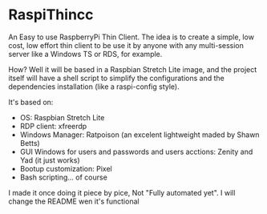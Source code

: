 # RaspiThincc

An Easy to use RaspberryPi Thin Client.
The idea is to create a simple, low cost, low effort thin client to be use it by anyone with any multi-session server like a Windows TS or RDS, for example.

How?
Well it will be based in a Raspbian Stretch Lite image, and the project itself will have a shell script to simplify the configurations and the dependencies installation (like a raspi-config style). 

It's based on:
  - OS: Raspbian Stretch Lite
  - RDP client: xfreerdp
  - Windows Manager: Ratpoison (an excelent lightweight maded by Shawn Betts)
  - GUI Windows for users and passwords and users acctions: Zenity and Yad (it just works)
  - Bootup customization: Pixel
  - Bash scripting... of course
  
  I made it once doing it piece by pice, Not "Fully automated yet". I will change the README wen it's functional
  
